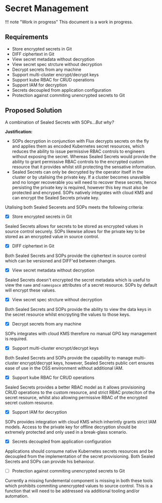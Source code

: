# Secret Management

!!! note "Work in progress"
    This document is a work in progress.

## Requirements

- Store encrypted secrets in Git
- DIFF ciphertext in Git
- View secret metadata without decryption
- View secret spec strcture without decryption
- Decrypt secrets from any machine
- Support multi-cluster encrypt/decrypt keys
- Support kube RBAC for CRUD operations
- Support IAM for decryption
- Secrets decoupled from application configuration
- Protection against commiting unencrypted secrets to Git

## Proposed Solution

A combination of Sealed Secrets with SOPs...*But why?*

**Justification:**

- SOPs decryption in conjunction with Flux decrypts secrets on the fly and applies them as encoded Kubernetes secret resources, which reduces the ability to issue permissive RBAC controls to engineers without exposing the secret. Whereas Sealed Secrets would provide the ability to grant permissive RBAC controls to the encrypted custom resource that it provides whilst still protecting the sensative information.
- Sealed Secrets can only be decrypted by the operator itself in the cluster or by utalising the private key. If a cluster becomes unavailble and no longer recoverable you will need to recover these secrets, hence persisting the private key is required, however this key must also be protected and encryped. SOPs natively integrates with cloud KMS and can encrypt the Sealed Secrets private key.

Utalising both Sealed Secerets and SOPs meets the following criteria:

- [x] Store encrypted secrets in Git

Sealed Secrets allows for secrets to be stored as encrypted values in source control securely. SOPs likewise allows for the private key to be stored as an encrypted value in source control.

- [x] DIFF ciphertext in Git

Both Sealed Secrets and SOPs provide the ciphertext in source control which can be versioned and DIFF'ed between changes.

- [x] View secret metadata without decryption

Sealed Secrets doesn't encrypted the secret metadata which is useful to view the `name` and `namespace` attributes of a secret resource. SOPs by default will encrypt these values.

- [x] View secret spec strcture without decryption

Both Sealed Secrets and SOPs provide the ability to view the data keys in the secret resource whilst encrpyting the values to those keys.

- [x] Decrypt secrets from any machine

SOPs integrates with cloud KMS therefore no manual GPG key management is required.

- [x] Support multi-cluster encrypt/decrypt keys

Both Sealed Secrets and SOPs provide the capability to manage multi-cluster encrypt/decrypt keys, however, Sealed Secrets public cert ensures ease of use in the OSS environment without additional IAM.

- [x] Support kube RBAC for CRUD operations

Sealed Secrets provides a better RBAC model as it allows provisioning CRUD operations to the custom resource, and strict RBAC proteciton of the secret resource, whilst also allowing permissive RBAC of the encrypted secret custom resource.

- [x] Support IAM for decryption

SOPs provides integration with cloud KMS which inherintly grants strict IAM models. Access to the private key for offline decryption should be extremely protected and only used in a break-glass scenario.

- [x] Secrets decoupled from application configuration

Applications should consume native Kubernetes secrets resources and be decoupled from the implementation of the secret provisioning. Both Sealed Secrets and SOPs can provide his behaviour.

- [ ] Protection against commiting unencrypted secrets to Git

Currently a missing fundemental component is missing in both these tools which prohibits commiting unencrypted values to source control. This is a function that will need to be addressed via additional tooling and/or automation.
